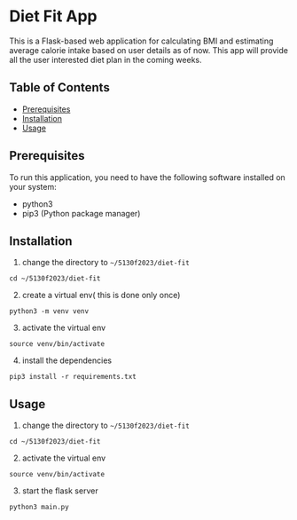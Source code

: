 # Diet Fit App

This is a Flask-based web application for calculating BMI and estimating average calorie intake based on user details as of now. This app will provide all the user interested diet plan in the coming weeks.

## Table of Contents

- [Prerequisites](#prerequisites)
- [Installation](#installation)
- [Usage](#usage)

## Prerequisites

To run this application, you need to have the following software installed on your system:

- python3
- pip3 (Python package manager)

## Installation
1. change the directory to `~/5130f2023/diet-fit`
```
cd ~/5130f2023/diet-fit
```
2. create a virtual env( this is done only once)
```
python3 -m venv venv
```
3. activate the virtual env
```
source venv/bin/activate
```
4. install the dependencies
```
pip3 install -r requirements.txt
```

## Usage
1. change the directory to `~/5130f2023/diet-fit`
```
cd ~/5130f2023/diet-fit
```
2. activate the virtual env
```
source venv/bin/activate
```
3. start the flask server
```
python3 main.py
```